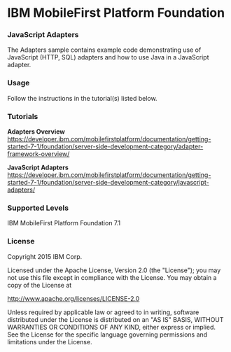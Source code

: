 IBM MobileFirst Platform Foundation
===
### JavaScript Adapters
The Adapters sample contains example code demonstrating use of JavaScript (HTTP, SQL) adapters and how to use Java in a JavaScript adapter.

### Usage
Follow the instructions in the tutorial(s) listed below.

### Tutorials
**Adapters Overview**
https://developer.ibm.com/mobilefirstplatform/documentation/getting-started-7-1/foundation/server-side-development-category/adapter-framework-overview/

**JavaScript Adapters**
https://developer.ibm.com/mobilefirstplatform/documentation/getting-started-7-1/foundation/server-side-development-category/javascript-adapters/

### Supported Levels
IBM MobileFirst Platform Foundation 7.1

### License
Copyright 2015 IBM Corp.

Licensed under the Apache License, Version 2.0 (the "License");
you may not use this file except in compliance with the License.
You may obtain a copy of the License at

http://www.apache.org/licenses/LICENSE-2.0

Unless required by applicable law or agreed to in writing, software
distributed under the License is distributed on an "AS IS" BASIS,
WITHOUT WARRANTIES OR CONDITIONS OF ANY KIND, either express or implied.
See the License for the specific language governing permissions and
limitations under the License.
